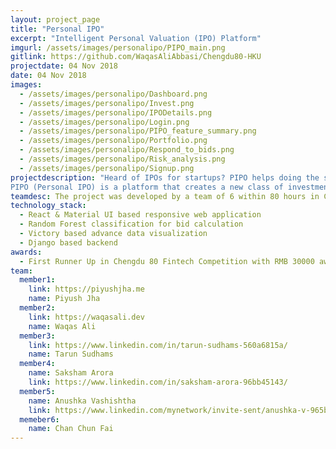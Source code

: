```yaml
---
layout: project_page
title: "Personal IPO"
excerpt: "Intelligent Personal Valuation (IPO) Platform"
imgurl: /assets/images/personalipo/PIPO_main.png
gitlink: https://github.com/WaqasAliAbbasi/Chengdu80-HKU
projectdate: 04 Nov 2018
date: 04 Nov 2018
images:
  - /assets/images/personalipo/Dashboard.png
  - /assets/images/personalipo/Invest.png
  - /assets/images/personalipo/IPODetails.png
  - /assets/images/personalipo/Login.png
  - /assets/images/personalipo/PIPO_feature_summary.png
  - /assets/images/personalipo/Portfolio.png
  - /assets/images/personalipo/Respond_to_bids.png
  - /assets/images/personalipo/Risk_analysis.png
  - /assets/images/personalipo/Signup.png
projectdescription: "Heard of IPOs for startups? PIPO helps doing the same but for individuals! </br>
PIPO (Personal IPO) is a platform that creates a new class of investments where an individual can choose to IPO himself based on his credentials and merits. The platform has advanced analytics features to help investors pick the right person to invest in as well as machine learning to calculate initial bid price of the person based on the characteristics of the person"
teamdesc: The project was developed by a team of 6 within 80 hours in Chengdu, China for the Chengdu80 Fintech Competition
technology_stack: 
  - React & Material UI based responsive web application 
  - Random Forest classification for bid calculation 
  - Victory based advance data visualization 
  - Django based backend
awards:
  - First Runner Up in Chengdu 80 Fintech Competition with RMB 30000 award
team:
  member1:
    link: https://piyushjha.me
    name: Piyush Jha
  member2:
    link: https://waqasali.dev
    name: Waqas Ali
  member3:
    link: https://www.linkedin.com/in/tarun-sudhams-560a6815a/
    name: Tarun Sudhams
  member4:
    name: Saksham Arora
    link: https://www.linkedin.com/in/saksham-arora-96bb45143/
  member5:
    name: Anushka Vashishtha
    link: https://www.linkedin.com/mynetwork/invite-sent/anushka-v-965b6b137/
  memeber6:
    name: Chan Chun Fai
---
```

